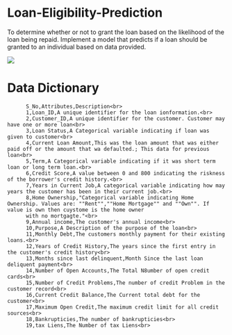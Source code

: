 # Loan-Eligibility-Prediction
To determine whether or not to grant the loan based on the likelihood of the loan being repaid. 
Implement a model that predicts if a loan should be granted to an individual based on data provided.

<img src="https://cdn.dribbble.com/users/6238/screenshots/1646680/money.gif" class="center">

# Data Dictionary  
          S_No,Attributes,Description<br>
          1,Loan_ID,A unique identifier for the loan ionformation.<br>
          2,Customer_ID,A unique identifier for the customer. Customer may have one or more loan<br>
          3,Loan Status,A Categorical variable indicating if loan was given to customer<br>
          4,Current Loan Amount,This was the loan amount that was either paid off or the amount that wa defaulted.; This data for previous loan<br>
          5,Term,A Categorical variable indicating if it was short term loan or long term loan.<br>
          6,Credit Score,A value between 0 and 800 indicating the riskness of the borrower's credit history.<br>
          7,Years in Current Job,A categorical variable indicating how may years the customer has been in their current job.<br>
          8,Home Ownership,"Categorical variable indicating Home Ownership. Values are: ""Rent"",""Home Mortgage"" and ""Own"". If value is own then cuystome is the home owner     
          with no mortgagte."<br>
          9,Annual income,The customer's annual income<br>
          10,Purpose,A Description of the purpose of the loan<br>
          11,Monthly Debt,The customers monthly payment for their existing loans.<br>
          12,Years of Credit History,The years since the first entry in the customer's credit history<br>
          13,Months since last delinquent,Month Since the last loan deliquent payment<br>
          14,Number of Open Accounts,The Total N8umber of open credit cards<br>
          15,Number of Credit Problems,The number of credit Problem in the customer record<br>
          16,Current Credit Balance,The Current total debt for the customer<br>
          17,Maximum Open Credit,The maximum credit limit for all credit sources<br>
          18,Bankrupticies,The number of bankrupticies<br>
          19,tax Liens,The Number of tax Liens<br>
